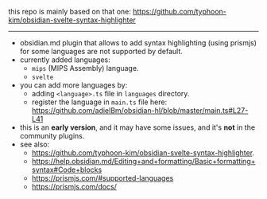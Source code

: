 this repo is mainly based on that one: https://github.com/typhoon-kim/obsidian-svelte-syntax-highlighter 

--- 

- obsidian.md plugin that allows to add syntax highlighting (using prismjs) for some languages are not supported by default.
- currently added languages:
  - `mips` (MIPS Assembly) language.
  - `svelte` 
- you can add more languages by: 
	- adding `<language>.ts` file in `languages` directory.
	- register the language in `main.ts` file here: https://github.com/adielBm/obsidian-hl/blob/master/main.ts#L27-L41
- this is an **early version**, and it may have some issues, and it's **not** in the community plugins.
- see also:
	- https://github.com/typhoon-kim/obsidian-svelte-syntax-highlighter.
	- https://help.obsidian.md/Editing+and+formatting/Basic+formatting+syntax#Code+blocks
	- https://prismjs.com/#supported-languages
	- https://prismjs.com/docs/
